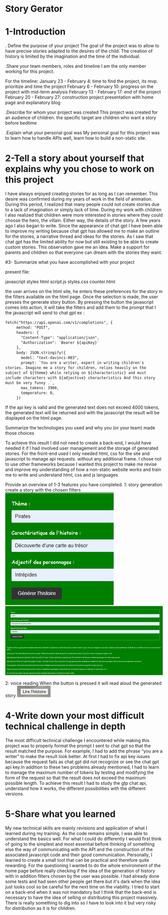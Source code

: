 # Story Gerator
# 1-Introduction

. Define the purpose of your project
The goal of the project was to allow to have precise stories adapted to the desires of the child. The creation of history is limited by the imagination and the time of the individual.

.Share your team members, roles and timeline
I am the only member working for this project.

For the timeline:
January 23 - February 4: time to find the project, its mvp. prioritize and time the project
February 6 - February 10: progress on the project with mid-term analysis
February 13 - February 17: end of the project
February 20 - February 27: construction project presentation with home page and explanatory blog

.Describe for whom your project was created
This project was created for an audience of children. the specific target are children who want a story before bedtime

.Explain what your personal goal was
My personal goal for this project was to learn how to handle APIs well, learn how to build a non-static site.

# 2-Tell a story about yourself that explains why you chose to work on this project

I have always enjoyed creating stories for as long as I can remember. This desire was confirmed during my years of work in the field of animation. During this period, I realized that many people could not create stories due to a lack of imagination or simply lack of time. During my work with children I also realized that children were more interested in stories where they could choose the hero, the villain. Either way, the details of the story. A few years ago I also began to write. Since the appearance of chat gpt I have been able to improve my writing because chat gpt has allowed me to make an outline for the stories, a narrative thread and ideas for the stories. As I saw that chat gpt has the limited ability for now but still existing to be able to create custom stories. This observation gave me an idea. Make a support for parents and children so that everyone can dream with the stories they want.

#3- Summarize what you have accomplished with your project

present file:

javascript          styles        html
script.js           styles.css    counter.html

the user arrives on the html site, he enters these preferences for the story in the filters available on the html page. Once the selection is made, the user presses the generate story button. By pressing the button the javascript comes into action, it will take the filters and add them to the prompt that I the javascript will send to chat gpt
ex :
```
fetch("https://api.openai.com/v1/completions", {
     method: "POST",
     headers: {
       "Content-Type": "application/json",
       "Authorization": `Bearer ${apiKey}`
     },
     body: JSON.stringify({
       model: "text-davinci-003",
       prompt: `You are a writer, expert in writing children's stories. Imagine me a story for children, relies heavily on the subject of ${theme} while relying on ${characteristic} and must include characters with ${adjective} characteristics And this story must be very funny .`,
       max_tokens: 3900,
       temperature: 0,
     })
```
If the api key is valid and the generated text does not exceed 4000 tokens, the generated text will be returned and with the javascript the result will be displayed on the html page.

Summarize the technologies you used and why you (or your team) made those choices

To achieve this result I did not need to create a back-end, I would have needed it if I had involved user management and the storage of generated stories. For the front-end used I only needed html, css for the site and javascript to manage api requests. without any additional frame. I chose not to use other frameworks because I wanted this project to make me revise and improve my understanding of how a non-static website works and train me to write and understand html, css and js languages

Provide an overview of 1-3 features you have completed.
1: story generation
create a story with the chosen filters
![alt](https://github.com/Babadu31/Conteur/blob/main/images/Capture%20d%E2%80%99%C3%A9cran%202023-03-03%20120608.png)
![alt](https://github.com/Babadu31/Conteur/blob/main/images/Capture%20d%E2%80%99%C3%A9cran%202023-03-03%20120647.png)

2: voice reading
When the button is pressed it will read aloud the generated story
![alt](https://github.com/Babadu31/Conteur/blob/main/images/Capture%20d%E2%80%99%C3%A9cran%202023-03-03%20120837.png)
 
# 4-Write down your most difficult technical challenge in depth
The most difficult technical challenge I encountered while making this project was to properly format the prompt I sent to chat gpt so that the result matched the purpose. For example, I had to add the phrase “you are a writer” to make the result look better. At first I had to fix api key issues because the request fails as chat gpt did not recognize or see the chat gpt api key.In addition to these two problems already mentioned, I had to learn to manage the maximum number of tokens by testing and modifying the form of the request so that the result does not exceed the maximum possible length. To achieve this result I had to study the gtp chat api, understand how it works, the different possibilities with the different versions.

# 5-Share what you learned
My new technical skills are mainly revisions and application of what I learned during my training. As the code remains simple, I was able to understand the basics well.
For what I could do differently I would first think of going to the simplest and most essential before thinking of something else the way of communicating with the API and the construction of the associated javascript code and their good communication.
Personally, I learned to create a small tool that can be practical and therefore quite rewarding.
For the questioning I wanted to do the whole environment of the home page before really checking if the idea of ​​the generation of history with in addition filters chosen by the user was possible. I had already done some tests and had seen other people get there but it's dark when the idea just looks cool so be careful for the next time on the viability. I tried to start on a back-end when it was not mandatory but I think that the back-end is necessary to have the idea of ​​selling or distributing this project massively.
There is really something to dig into so I have to look into it but very risky for distribution as it is for children.
